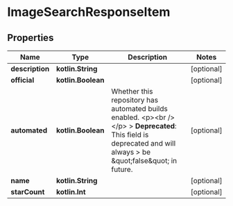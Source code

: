 
# ImageSearchResponseItem

## Properties
Name | Type | Description | Notes
------------ | ------------- | ------------- | -------------
**description** | **kotlin.String** |  |  [optional]
**official** | **kotlin.Boolean** |  |  [optional]
**automated** | **kotlin.Boolean** | Whether this repository has automated builds enabled.  &lt;p&gt;&lt;br /&gt;&lt;/p&gt;  &gt; **Deprecated**: This field is deprecated and will always &gt; be \&quot;false\&quot; in future.  |  [optional]
**name** | **kotlin.String** |  |  [optional]
**starCount** | **kotlin.Int** |  |  [optional]




